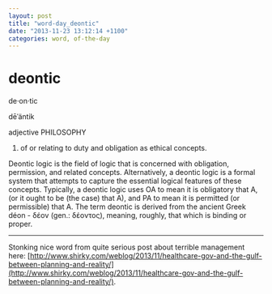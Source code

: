 ```yaml
---
layout: post
title: "word-day_deontic"
date: "2013-11-23 13:12:14 +1100"
categories: word, of-the-day
---
```


# deontic

de·on·tic

dēˈäntik

adjective PHILOSOPHY

1. of or relating to duty and obligation as ethical concepts.


Deontic logic is the field of logic that is concerned with obligation, permission, and related concepts. Alternatively, a deontic logic is a formal system that attempts to capture the essential logical features of these concepts. Typically, a deontic logic uses OA to mean it is obligatory that A, (or it ought to be (the case) that A), and PA to mean it is permitted (or permissible) that A. The term deontic is derived from the ancient Greek déon - δέον (gen.: δέοντος), meaning, roughly, that which is binding or proper.


---

Stonking nice word from quite serious post about terrible management here: [http://www.shirky.com/weblog/2013/11/healthcare-gov-and-the-gulf-between-planning-and-reality/](http://www.shirky.com/weblog/2013/11/healthcare-gov-and-the-gulf-between-planning-and-reality/).